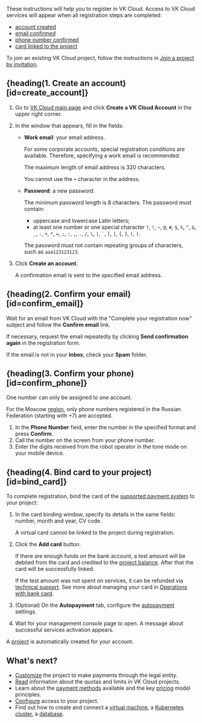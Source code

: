 These instructions will help you to register in VK Cloud. Access to VK Cloud services will appear when all registration steps are completed:

- [account created](#create_account)
- [email confirmed](#confirm_email)
- [phone number confirmed](#confirm_phone)
- [card linked to the project](#bind_card)

<info>

To join an existing VK Cloud project, follow the instructions in [Join a project by invitation](/en/tools-for-using-services/account/service-management/project-invitation).

</info>

## {heading(1. Create an account)[id=create_account]}

1. Go to [VK Cloud main page](https://cloud.vk.com/en/) and click **Create a VK Cloud Account** in the upper right corner.
1. In the window that appears, fill in the fields:

    - **Work email**: your email address.

      For some corporate accounts, special registration conditions are available. Therefore, specifying a work email is recommended.

      The maximum length of email address is 320 characters.

      <warn>

      You cannot use the `+` character in the address.

      </warn>

    - **Password**: a new password.

      The minimum password length is 8 characters. The password must contain:

      - uppercase and lowercase Latin letters;
      - at least one number or one special character `?`, `!`, `~`, `@`, `#`, `$`, `%`, `^`, `&`, `_`, `-`, `+`, `*`, `=`, `;`, `:`, `,`, `.`, `/`, `\`, `|`, `` ` ``, `[`, `]`, `{`, `}`, `(`, `)`.

      The password must not contain repeating groups of characters, such as ``aaa123123123``.

2. Click **Create an account**.

   A confirmation email is sent to the specified email address.

## {heading(2. Confirm your email)[id=confirm_email]}

Wait for an email from VK Cloud with the "Complete your registration now" subject and follow the **Confirm email** link.

If necessary, request the email repeatedly by clicking **Send confirmation again** in the registration form.

<info>

If the email is not in your **Inbox**, check your **Spam** folder.

</info>

## {heading(3. Confirm your phone)[id=confirm_phone]}

<warn>

One number can only be assigned to one account.

For the Moscow [region](/en/tools-for-using-services/account/concepts/regions), only phone numbers registered in the Russian Federation (starting with +7) are accepted.

</warn>

1. In the **Phone Number** field, enter the number in the specified format and press **Confirm**.
1. Call the number on the screen from your phone number.
1. Enter the digits received from the robot operator in the tone mode on your mobile device.

## {heading(4. Bind card to your project)[id=bind_card]}

To complete registration, bind the card of the [supported payment system](/en/intro/billing/concepts/payment-methods) to your project:

1. In the card binding window, specify its details in the same fields: number, month and year, CV code.

   <warn>

   A virtual card cannot be linked to the project during registration.

   </warn>

1. Click the **Add card** button.

   If there are enough funds on the bank account, a test amount will be debited from the card and credited to the [project balance](/en/intro/billing/concepts/balance). After that the card will be successfully linked.

   If the test amount was not spent on services, it can be refunded via [technical support](mailto:support@mcs.mail.ru). See more about managing your card in [Operations with bank card](/en/intro/billing/service-management/add-card).

1. (Optional) On the **Autopayment** tab, configure the [autopayment](/en/intro/billing/service-management/add-card#configure_auto_completion) settings.
1. Wait for your management console page to open. A message about successful services activation appears.

A [project](/en/tools-for-using-services/account/concepts/projects) is automatically created for your account.

## What's next?

- [Customize](/en/intro/billing/service-management/corporate) the project to make payments through the legal entity.
- [Read](/en/tools-for-using-services/account/concepts/quotasandlimits) information about the quotas and limits in VK Cloud projects.
- Learn about the [payment methods](/en/intro/billing/service-management/payment) available and the key [pricing](/en/tools-for-using-services/account/tariffication) model principles.
- [Configure](/en/tools-for-using-services/account/service-management/project-settings/access-manage) access to your project.
- Find out how to create and connect a [virtual machine](/en/computing/iaas/quick-start), a [Kubernetes cluster](/en/kubernetes/k8s/quick-start), a [database](/en/dbs/dbaas/quick-start).
